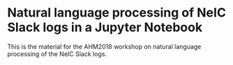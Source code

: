 # Natural language processing of NeIC Slack logs in a Jupyter Notebook

This is the material for the AHM2018 workshop on natural language processing of the NeIC Slack logs.




